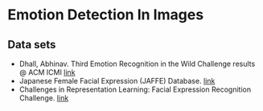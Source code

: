 # Emotion Detection In Images

## Data sets
* Dhall, Abhinav. Third Emotion Recognition in the Wild Challenge results @ ACM ICMI  [link](https://sites.google.com/site/dhallabhinav/home/emotiw2015)
* Japanese Female Facial Expression (JAFFE) Database.  [link](http://www.kasrl.org/jaffe.html)
* Challenges in Representation Learning: Facial Expression Recognition Challenge. [link](https://www.kaggle.com/c/challengesin-representation-learning-facialexpression-recognition-challenge)
